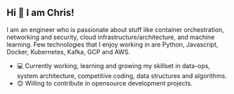 ## Hi 👋 I am Chris! 

I am an engineer who is passionate about stuff like container orchestration, networking and security, cloud infrastructure/architecture, and machine learning. Few technologies that I enjoy working in are Python, Javascript, Docker, Kubernetes, Kafka, GCP and AWS.

- 💻 Currently working, learning and growing my skillset in data-ops, system architecture, competitive coding, data structures and algorithms.
- 😊 Willing to contribute in opensource development projects.

